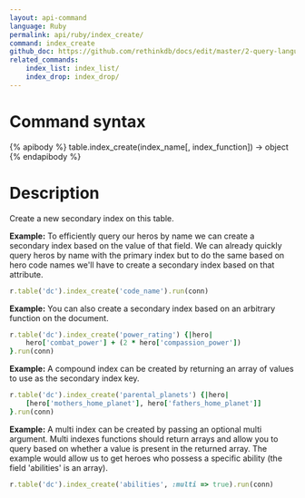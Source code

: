 ```yaml
---
layout: api-command 
language: Ruby
permalink: api/ruby/index_create/
command: index_create
github_doc: https://github.com/rethinkdb/docs/edit/master/2-query-language/api/ruby/manipulating-tables/index_create.md
related_commands:
    index_list: index_list/
    index_drop: index_drop/
---
```


# Command syntax #

{% apibody %}
table.index_create(index_name[, index_function]) &rarr; object
{% endapibody %}

# Description #

Create a new secondary index on this table.

__Example:__ To efficiently query our heros by name we can create a secondary index
based on the value of that field. We can already quickly query heros by name with the
primary index but to do the same based on hero code names we'll have to create a
secondary index based on that attribute.

```rb
r.table('dc').index_create('code_name').run(conn)
```


__Example:__ You can also create a secondary index based on an arbitrary function on
the document.

```rb
r.table('dc').index_create('power_rating') {|hero|
    hero['combat_power'] + (2 * hero['compassion_power'])
}.run(conn)
```


__Example:__ A compound index can be created by returning an array of values to use as
the secondary index key.

```rb
r.table('dc').index_create('parental_planets') {|hero|
    [hero['mothers_home_planet'], hero['fathers_home_planet']]
}.run(conn)
```


__Example:__ A multi index can be created by passing an optional multi argument. Multi
indexes functions should return arrays and allow you to query based on whether a value
is present in the returned array. The example would allow us to get heroes who possess
a specific ability (the field 'abilities' is an array).


```rb
r.table('dc').index_create('abilities', :multi => true).run(conn)
```

